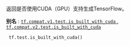 返回是否使用CUDA（GPU）支持生成TensorFlow。

**别名** : [ `tf.compat.v1.test.is_built_with_cuda` ](/api_docs/python/tf/test/is_built_with_cuda), [ `tf.compat.v2.test.is_built_with_cuda` ](/api_docs/python/tf/test/is_built_with_cuda)

```
 tf.test.is_built_with_cuda() 
```

